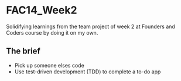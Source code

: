 # FAC14_Week2

Solidifying learnings from the team project of week 2 at Founders and Coders course by doing it on my own.

## The brief
* Pick up someone elses code
* Use test-driven development (TDD) to complete a to-do app
